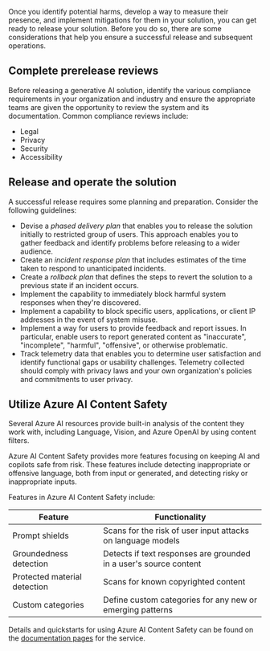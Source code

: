 Once you identify potential harms, develop a way to measure their presence, and implement mitigations for them in your solution, you can get ready to release your solution. Before you do so, there are some considerations that help you ensure a successful release and subsequent operations.

## Complete prerelease reviews

Before releasing a generative AI solution, identify the various compliance requirements in your organization and industry and ensure the appropriate teams are given the opportunity to review the system and its documentation. Common compliance reviews include:

- Legal
- Privacy
- Security
- Accessibility

## Release and operate the solution

A successful release requires some planning and preparation. Consider the following guidelines:

- Devise a *phased delivery plan* that enables you to release the solution initially to restricted group of users. This approach enables you to gather feedback and identify problems before releasing to a wider audience.
- Create an *incident response plan* that includes estimates of the time taken to respond to unanticipated incidents.
- Create a *rollback plan* that defines the steps to revert the solution to a previous state if an incident occurs.
- Implement the capability to immediately block harmful system responses when they're discovered.
- Implement a capability to block specific users, applications, or client IP addresses in the event of system misuse.
- Implement a way for users to provide feedback and report issues. In particular, enable users to report generated content as "inaccurate", "incomplete", "harmful", "offensive", or otherwise problematic.
- Track telemetry data that enables you to determine user satisfaction and identify functional gaps or usability challenges. Telemetry collected should comply with privacy laws and your own organization's policies and commitments to user privacy.

## Utilize Azure AI Content Safety

Several Azure AI resources provide built-in analysis of the content they work with, including Language, Vision, and Azure OpenAI by using content filters.

Azure AI Content Safety provides more features focusing on keeping AI and copilots safe from risk. These features include detecting inappropriate or offensive language, both from input or generated, and detecting risky or inappropriate inputs.

Features in Azure AI Content Safety include:

|Feature|Functionality|
|---|---|
|Prompt shields|Scans for the risk of user input attacks on language models|
|Groundedness detection|Detects if text responses are grounded in a user's source content|
|Protected material detection|Scans for known copyrighted content|
|Custom categories|Define custom categories for any new or emerging patterns|

Details and quickstarts for using Azure AI Content Safety can be found on the [documentation pages](/azure/ai-services/content-safety/overview) for the service.
